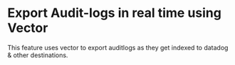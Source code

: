 # Export Audit-logs in real time using Vector

This feature uses vector to export auditlogs as they get indexed to datadog & other destinations.
